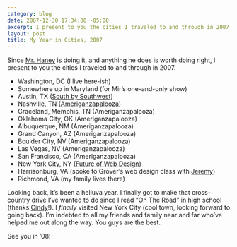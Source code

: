 ```yaml
---
category: blog
date: 2007-12-30 17:34:00 -05:00
excerpt: I present to you the cities I traveled to and through in 2007.
layout: post
title: My Year in Cities, 2007
---
```


Since [Mr. Haney](http://patrickhaney.com/thinktank/2007/12/30/my-year-in-cities-2007) is doing it, and anything he does is worth doing right, I present to you the cities I traveled to and through in 2007.

- Washington, DC (I live here-ish)
- Somewhere up in Maryland (for Mir’s one-and-only show)
- Austin, TX ([South by Southwest](http://www.sxsw.com/))
- Nashville, TN ([Ameriganzapalooza](http://flickr.com/photos/jgarber/sets/72157600158273499/))
- Graceland, Memphis, TN (Ameriganzapalooza)
- Oklahoma City, OK (Ameriganzapalooza)
- Albuquerque, NM (Ameriganzapalooza)
- Grand Canyon, AZ (Ameriganzapalooza)
- Boulder City, NV (Ameriganzapalooza)
- Las Vegas, NV (Ameriganzapalooza)
- San Francisco, CA (Ameriganzapalooza)
- New York City, NY ([Future of Web Design](http://www.futureofwebdesign.com/))
- Harrisonburg, VA (spoke to Grover’s web design class with [Jeremy](http://www.carbauja.com/))
- Richmond, VA (my family lives there)

Looking back, it’s been a helluva year. I finally got to make that cross-country drive I’ve wanted to do since I read “On The Road” in high school (thanks [Cindy](http://www.cindyli.com/)!). I <em>finally</em> visited New York City (cool town, looking forward to going back). I’m indebted to all my friends and family near and far who’ve helped me out along the way. You guys are the best.

See you in ’08!